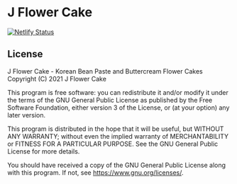 # J Flower Cake

[![Netlify Status](https://api.netlify.com/api/v1/badges/cd06e8d9-8b72-4298-a97c-fb7519ef9123/deploy-status)](https://app.netlify.com/sites/jflower/deploys)

## License

J Flower Cake - Korean Bean Paste and Buttercream Flower Cakes
Copyright (C) 2021  J Flower Cake

This program is free software: you can redistribute it and/or modify
it under the terms of the GNU General Public License as published by
the Free Software Foundation, either version 3 of the License, or
(at your option) any later version.

This program is distributed in the hope that it will be useful,
but WITHOUT ANY WARRANTY; without even the implied warranty of
MERCHANTABILITY or FITNESS FOR A PARTICULAR PURPOSE.  See the
GNU General Public License for more details.

You should have received a copy of the GNU General Public License
along with this program.  If not, see <https://www.gnu.org/licenses/>.
